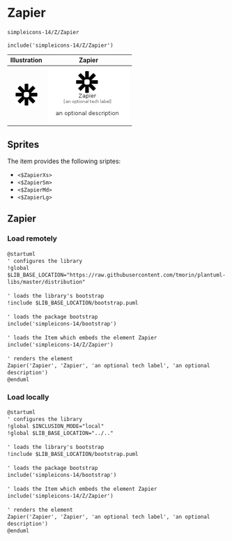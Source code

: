 # Zapier


```text
simpleicons-14/Z/Zapier
```

```text
include('simpleicons-14/Z/Zapier')
```



| Illustration | Zapier |
| :---: | :---: |
| ![illustration for Illustration](../../simpleicons-14/Z/Zapier.png) | ![illustration for Zapier](../../simpleicons-14/Z/Zapier.Local.png) |



## Sprites
The item provides the following sriptes:

- `<$ZapierXs>`
- `<$ZapierSm>`
- `<$ZapierMd>`
- `<$ZapierLg>`





## Zapier

### Load remotely
```plantuml
@startuml
' configures the library
!global $LIB_BASE_LOCATION="https://raw.githubusercontent.com/tmorin/plantuml-libs/master/distribution"

' loads the library's bootstrap
!include $LIB_BASE_LOCATION/bootstrap.puml

' loads the package bootstrap
include('simpleicons-14/bootstrap')

' loads the Item which embeds the element Zapier
include('simpleicons-14/Z/Zapier')

' renders the element
Zapier('Zapier', 'Zapier', 'an optional tech label', 'an optional description')
@enduml
```

### Load locally
```plantuml
@startuml
' configures the library
!global $INCLUSION_MODE="local"
!global $LIB_BASE_LOCATION="../.."

' loads the library's bootstrap
!include $LIB_BASE_LOCATION/bootstrap.puml

' loads the package bootstrap
include('simpleicons-14/bootstrap')

' loads the Item which embeds the element Zapier
include('simpleicons-14/Z/Zapier')

' renders the element
Zapier('Zapier', 'Zapier', 'an optional tech label', 'an optional description')
@enduml
```

